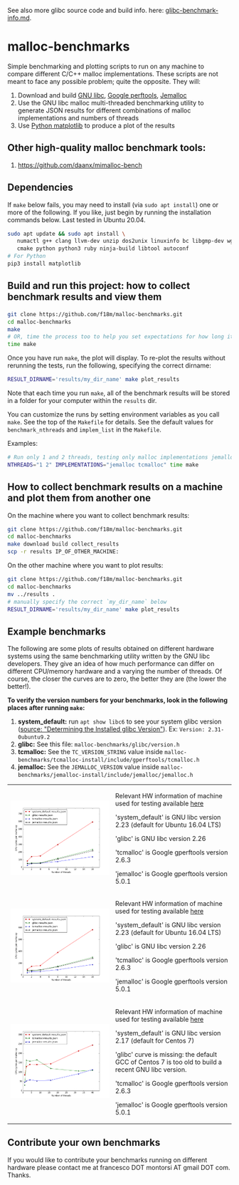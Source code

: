 See also more glibc source code and build info. here: [glibc-benchmark-info.md](glibc-benchmark-info.md).


# malloc-benchmarks

Simple benchmarking and plotting scripts to run on any machine to compare different C/C++ malloc implementations.
These scripts are not meant to face any possible problem; quite the opposite.
They will:
1. Download and build [GNU libc](https://www.gnu.org/software/libc/), [Google perftools](https://github.com/gperftools/gperftools), [Jemalloc](http://jemalloc.net/)
1. Use the GNU libc malloc multi-threaded benchmarking utility to generate JSON results for different combinations
   of malloc implementations and numbers of threads
1. Use [Python matplotlib](https://matplotlib.org/) to produce a plot of the results


## Other high-quality malloc benchmark tools:
1. https://github.com/daanx/mimalloc-bench


## Dependencies

If `make` below fails, you may need to install (via `sudo apt install`) one or more of the following. If you like, just begin by running the installation commands below. Last tested in Ubuntu 20.04.

```bash
sudo apt update && sudo apt install \
   numactl g++ clang llvm-dev unzip dos2unix linuxinfo bc libgmp-dev wget \
   cmake python python3 ruby ninja-build libtool autoconf
# For Python
pip3 install matplotlib
```


## Build and run this project: how to collect benchmark results and view them

```bash
git clone https://github.com/f18m/malloc-benchmarks.git
cd malloc-benchmarks
make
# OR, time the process too to help you set expectations for how long it will take
time make 
```

Once you have run `make`, the plot will display. To re-plot the results without rerunning the tests, run the following, specifying the correct dirname:
```bash
RESULT_DIRNAME='results/my_dir_name' make plot_results
```

Note that each time you run `make`, all of the benchmark results will be stored in a folder for your computer within the `results` dir.

You can customize the runs by setting environment variables as you call `make`. See the top of the `Makefile` for details. See the default values for `benchmark_nthreads` and `implem_list` in the `Makefile`.  

Examples:
```bash
# Run only 1 and 2 threads, testing only malloc implementations jemalloc and tcmalloc:
NTHREADS="1 2" IMPLEMENTATIONS="jemalloc tcmalloc" time make
```


## How to collect benchmark results on a machine and plot them from another one

On the machine where you want to collect benchmark results:

```bash
git clone https://github.com/f18m/malloc-benchmarks.git
cd malloc-benchmarks
make download build collect_results 
scp -r results IP_OF_OTHER_MACHINE:
```

On the other machine where you want to plot results:

```bash
git clone https://github.com/f18m/malloc-benchmarks.git
cd malloc-benchmarks
mv ../results .
# manually specify the correct `my_dir_name` below
RESULT_DIRNAME='results/my_dir_name' make plot_results
```


## Example benchmarks

The following are some plots of results obtained on different hardware systems using the same benchmarking utility written by the
GNU libc developers. They give an idea of how much performance can differ on different CPU/memory hardware and a varying the number of threads.
Of course, the closer the curves are to zero, the better they are (the lower the better!).

**To verify the version numbers for your benchmarks, look in the following places after running `make`:**
1. **system_default:** run `apt show libc6` to see your system glibc version ([source: "Determining the Installed glibc Version"](https://www.linode.com/docs/guides/patching-glibc-for-the-ghost-vulnerability/)). Ex: `Version: 2.31-0ubuntu9.2`
1. **glibc:** See this file: `malloc-benchmarks/glibc/version.h`
1. **tcmalloc:** See the `TC_VERSION_STRING` value inside `malloc-benchmarks/tcmalloc-install/include/gperftools/tcmalloc.h`
1. **jemalloc:** See the `JEMALLOC_VERSION` value inside `malloc-benchmarks/jemalloc-install/include/jemalloc/jemalloc.h`


<table cellpadding="5" width="100%">
<tbody>


<tr>
<td>

![](results/2018-02-11-desktop-corei5/results.png "Malloc speed measured on 4-core Intel Core i5 CPU")

</td>
<td>

Relevant HW information of machine used for testing available [here](results/2018-02-11-desktop-corei5/hardware-inventory.txt)

'system_default' is GNU libc version 2.23 (default for Ubuntu 16.04 LTS)

'glibc' is GNU libc version 2.26

'tcmalloc' is Google gperftools version 2.6.3

'jemalloc' is Google gperftools version 5.0.1
</td>
</tr>


<tr>
<td>

![](results/2018-02-11-desktop-xeon3470/results.png "Malloc speed measured on 8-core Intel Xeon 3470 CPU")

</td>
<td>

Relevant HW information of machine used for testing available [here](results/2018-02-11-desktop-xeon3470/hardware-inventory.txt)

'system_default' is GNU libc version 2.23 (default for Ubuntu 16.04 LTS)

'glibc' is GNU libc version 2.26

'tcmalloc' is Google gperftools version 2.6.3

'jemalloc' is Google gperftools version 5.0.1
</td>
</tr>


<tr>
<td>

![](results/2018-03-17-server-xeon2680/results.png "Malloc speed measured on 40-core dual-CPU Intel Xeon 2680 CPU")

</td>
<td>

Relevant HW information of machine used for testing available [here](results/2018-03-17-server-xeon2680/hardware-inventory.txt)

'system_default' is GNU libc version 2.17 (default for Centos 7)

'glibc' curve is missing: the default GCC of Centos 7 is too old to build a recent GNU libc version.

'tcmalloc' is Google gperftools version 2.6.3

'jemalloc' is Google gperftools version 5.0.1
</td>
</tr>


</tbody>
</table>


## Contribute your own benchmarks

If you would like to contribute your benchmarks running on different hardware please
contact me at francesco DOT montorsi AT gmail DOT com.
Thanks.

